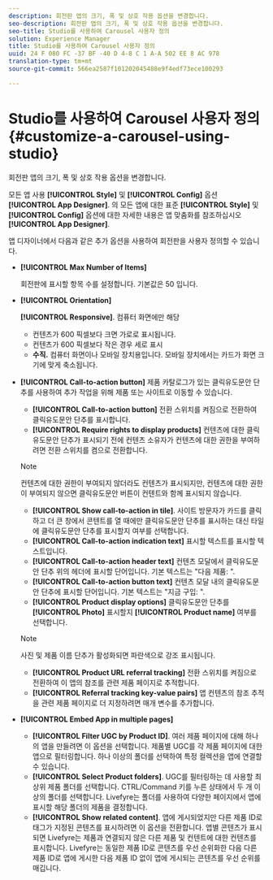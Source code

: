 ```yaml
---
description: 회전판 앱의 크기, 폭 및 상호 작용 옵션을 변경합니다.
seo-description: 회전판 앱의 크기, 폭 및 상호 작용 옵션을 변경합니다.
seo-title: Studio를 사용하여 Carousel 사용자 정의
solution: Experience Manager
title: Studio를 사용하여 Carousel 사용자 정의
uuid: 24 F 080 FC -37 BF -40 D 4-8 C 1 A-A 502 EE 8 AC 978
translation-type: tm+mt
source-git-commit: 566ea2587f101202045488e9f4edf73ece100293

---
```



# Studio를 사용하여 Carousel 사용자 정의{#customize-a-carousel-using-studio}

회전판 앱의 크기, 폭 및 상호 작용 옵션을 변경합니다.

모든 앱 사용 **[!UICONTROL Style]** 및 **[!UICONTROL Config]** 옵션 **[!UICONTROL App Designer]**. 의 모든 앱에 대한 표준 **[!UICONTROL Style]** 및 **[!UICONTROL Config]** 옵션에 대한 자세한 내용은 앱 맞춤화를 참조하십시오 **[!UICONTROL App Designer]**.

앱 디자이너에서 다음과 같은 추가 옵션을 사용하여 회전판을 사용자 정의할 수 있습니다.

* **[!UICONTROL Max Number of Items]**

   회전판에 표시할 항목 수를 설정합니다. 기본값은 50 입니다.

* **[!UICONTROL Orientation]**

   **[!UICONTROL Responsive]**. 컴퓨터 화면에만 해당

   * 컨텐츠가 600 픽셀보다 크면 가로로 표시됩니다.
   * 컨텐츠가 600 픽셀보다 작은 경우 세로 표시
   * **수직.** 컴퓨터 화면이나 모바일 장치용입니다. 모바일 장치에서는 카드가 화면 크기에 맞게 축소됩니다.

* **[!UICONTROL Call-to-action button]** 제품 카탈로그가 있는 클릭유도문안 단추를 사용하여 추가 작업을 위해 제품 또는 사이트로 이동할 수 있습니다.

   * **[!UICONTROL Call-to-action button]** 전환 스위치를 켜짐으로 전환하여 클릭유도문안 단추를 표시합니다.
   * **[!UICONTROL Require rights to display products]** 컨텐츠에 대한 클릭유도문안 단추가 표시되기 전에 컨텐츠 소유자가 컨텐츠에 대한 권한을 부여하려면 전환 스위치를 켬으로 전환합니다.
   >[!NOTE]
   >
   >컨텐츠에 대한 권한이 부여되지 않더라도 컨텐츠가 표시되지만, 컨텐츠에 대한 권한이 부여되지 않으면 클릭유도문안 버튼이 컨텐트와 함께 표시되지 않습니다.

   * **[!UICONTROL Show call-to-action in tile]**. 사이트 방문자가 카드를 클릭하고 더 큰 창에서 콘텐트를 열 때에만 클릭유도문안 단추를 표시하는 대신 타일에 클릭유도문안 단추를 표시할지 여부를 선택합니다.
   * **[!UICONTROL Call-to-action indication text]** 표시할 텍스트를 표시할 텍스트입니다.
   * **[!UICONTROL Call-to-action header text]** 컨텐츠 모달에서 클릭유도문안 단추 위의 헤더에 표시할 단어입니다. 기본 텍스트는 "다음 제품: ".
   * **[!UICONTROL Call-to-action button text]** 컨텐츠 모달 내의 클릭유도문안 단추에 표시할 단어입니다. 기본 텍스트는 "지금 구입: ".
   * **[!UICONTROL Product display options]** 클릭유도문안 단추를 **[!UICONTROL Photo]** 표시할지 **[!UICONTROL Product name]** 여부를 선택합니다.
   >[!NOTE]
   >
   >사진 및 제품 이름 단추가 활성화되면 파란색으로 강조 표시됩니다.

   * **[!UICONTROL Product URL referral tracking]** 전환 스위치를 켜짐으로 전환하여 이 앱의 참조를 관련 제품 페이지로 추적합니다.
   * **[!UICONTROL Referral tracking key-value pairs]** 앱 컨텐츠의 참조 추적을 관련 제품 페이지로 더 지정하려면 매개 변수를 추가합니다.



* **[!UICONTROL Embed App in multiple pages]**

   * **[!UICONTROL Filter UGC by Product ID]**. 여러 제품 페이지에 대해 하나의 앱을 만들려면 이 옵션을 선택합니다. 제품별 UGC를 각 제품 페이지에 대한 앱으로 필터링합니다. 하나 이상의 폴더를 선택하여 특정 컬렉션을 앱에 연결할 수 있습니다.
   * **[!UICONTROL Select Product folders]**. UGC를 필터링하는 데 사용할 최상위 제품 폴더를 선택합니다. CTRL/Command 키를 누른 상태에서 두 개 이상의 폴더를 선택합니다. Livefyre는 폴더를 사용하여 다양한 페이지에서 앱에 표시할 해당 폴더의 제품을 결정합니다.
   * **[!UICONTROL Show related content]**. 앱에 게시되었지만 다른 제품 ID로 태그가 지정된 콘텐츠를 표시하려면 이 옵션을 전환합니다. 앱별 콘텐츠가 표시되면 Livefyre는 제품과 연결되지 않은 다른 제품 및 컨텐트에 대한 컨텐츠를 표시합니다. Livefyre는 동일한 제품 ID로 콘텐츠를 우선 순위화한 다음 다른 제품 ID로 앱에 게시한 다음 제품 ID 없이 앱에 게시되는 콘텐츠를 우선 순위를 매깁니다.
